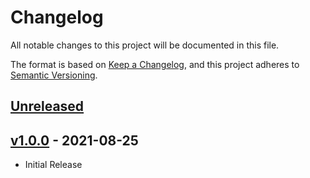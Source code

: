 # Changelog

All notable changes to this project will be documented in this file.

The format is based on [Keep a Changelog](https://keepachangelog.com/en/1.0.0/),
and this project adheres to [Semantic Versioning](https://semver.org/spec/v2.0.0.html).

## [Unreleased](https://github.com/stefanzweifel/commonmark-mark-extension/compare/v1.0.0....HEAD)

<!-- New Release notes will be placed here automatically -->

## [v1.0.0](https://github.com/stefanzweifel/commonmark-mark-extension/releases/tag/v1.0.0) - 2021-08-25

- Initial Release
